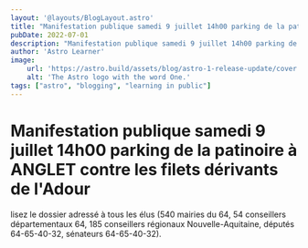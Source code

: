 ```yaml
---
layout: '@layouts/BlogLayout.astro'
title: "Manifestation publique samedi 9 juillet 14h00 parking de la patinoire à ANGLET contre les filets dérivants de l'Adour"
pubDate: 2022-07-01
description: "Manifestation publique samedi 9 juillet 14h00 parking de la patinoire à ANGLET contre les filets dérivants de l'Adour."
author: 'Astro Learner'
image:
    url: 'https://astro.build/assets/blog/astro-1-release-update/cover.jpeg' 
    alt: 'The Astro logo with the word One.'
tags: ["astro", "blogging", "learning in public"]
---
```

# Manifestation publique samedi 9 juillet 14h00 parking de la patinoire à ANGLET contre les filets dérivants de l'Adour

lisez le dossier adressé à tous les élus (540 mairies du 64, 54 conseillers départementaux 64, 185 conseillers régionaux Nouvelle-Aquitaine, députés 64-65-40-32, sénateurs 64-65-40-32).